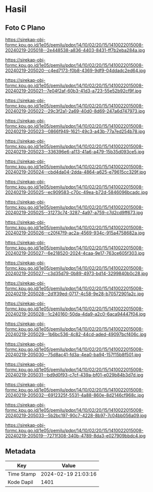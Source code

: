 # Hasil

## Foto C Plano

https://sirekap-obj-formc.kpu.go.id/1e05/pemilu/pdpr/14/10/02/20/15/1410022015008-20240219-205018--2e448538-a836-4403-8431-ff7b2eba284a.jpg

https://sirekap-obj-formc.kpu.go.id/1e05/pemilu/pdpr/14/10/02/20/15/1410022015008-20240219-205020--c4ed7173-f0b8-4369-9df9-04ddadc2ed64.jpg

https://sirekap-obj-formc.kpu.go.id/1e05/pemilu/pdpr/14/10/02/20/15/1410022015008-20240219-205021--7e04f2af-60b3-41d3-a723-55e52b92cf9f.jpg

https://sirekap-obj-formc.kpu.go.id/1e05/pemilu/pdpr/14/10/02/20/15/1410022015008-20240219-205022--29c3f2a1-2a69-40d0-8d69-247a6d747973.jpg

https://sirekap-obj-formc.kpu.go.id/1e05/pemilu/pdpr/14/10/02/20/15/1410022015008-20240219-205023--0866f949-1621-49c3-a43b-77a7ed254b78.jpg

https://sirekap-obj-formc.kpu.go.id/1e05/pemilu/pdpr/14/10/02/20/15/1410022015008-20240219-205023--336396e6-a113-41a6-a479-15b35d093ce5.jpg

https://sirekap-obj-formc.kpu.go.id/1e05/pemilu/pdpr/14/10/02/20/15/1410022015008-20240219-205024--cbd4da04-2dda-4864-a625-e79615cc329f.jpg

https://sirekap-obj-formc.kpu.go.id/1e05/pemilu/pdpr/14/10/02/20/15/1410022015008-20240219-205025--ec909583-c70c-49ea-b72d-5846096bcadc.jpg

https://sirekap-obj-formc.kpu.go.id/1e05/pemilu/pdpr/14/10/02/20/15/1410022015008-20240219-205025--31273c74-3287-4a97-a759-c7d2cd9ff673.jpg

https://sirekap-obj-formc.kpu.go.id/1e05/pemilu/pdpr/14/10/02/20/15/1410022015008-20240219-205026--c20f47f9-ac2a-4569-934c-915a4758682a.jpg

https://sirekap-obj-formc.kpu.go.id/1e05/pemilu/pdpr/14/10/02/20/15/1410022015008-20240219-205027--6e218520-2024-4caa-9e17-763ce605f303.jpg

https://sirekap-obj-formc.kpu.go.id/1e05/pemilu/pdpr/14/10/02/20/15/1410022015008-20240219-205027--c3d35d79-0b89-4973-bd14-3299840b0c28.jpg

https://sirekap-obj-formc.kpu.go.id/1e05/pemilu/pdpr/14/10/02/20/15/1410022015008-20240219-205028--2d1f39ed-0717-4c58-9e28-b70572901a2c.jpg

https://sirekap-obj-formc.kpu.go.id/1e05/pemilu/pdpr/14/10/02/20/15/1410022015008-20240219-205028--1c240160-50da-4da9-a2c0-6aca94447f04.jpg

https://sirekap-obj-formc.kpu.go.id/1e05/pemilu/pdpr/14/10/02/20/15/1410022015008-20240219-205029--1b6bc536-4c82-44cd-aded-49097bcf406c.jpg

https://sirekap-obj-formc.kpu.go.id/1e05/pemilu/pdpr/14/10/02/20/15/1410022015008-20240219-205030--75d8ac41-fd3a-4ea0-ba94-157f15b8f501.jpg

https://sirekap-obj-formc.kpu.go.id/1e05/pemilu/pdpr/14/10/02/20/15/1410022015008-20240219-205031--bd9d0f93-c7cf-439a-bf01-e029b84b3d7d.jpg

https://sirekap-obj-formc.kpu.go.id/1e05/pemilu/pdpr/14/10/02/20/15/1410022015008-20240219-205032--6912325f-5531-4a88-860e-8d2146cf968c.jpg

https://sirekap-obj-formc.kpu.go.id/1e05/pemilu/pdpr/14/10/02/20/15/1410022015008-20240219-205033--5b2bc197-90c7-4228-8b97-7c04bb056a09.jpg

https://sirekap-obj-formc.kpu.go.id/1e05/pemilu/pdpr/14/10/02/20/15/1410022015008-20240219-205019--7271f308-340b-4789-8da3-e027909bbdc4.jpg


## Metadata

| Key        | Value               |
| ---------- | ------------------- |
| Time Stamp | 2024-02-19 21:03:16 |
| Kode Dapil | 1401                |



